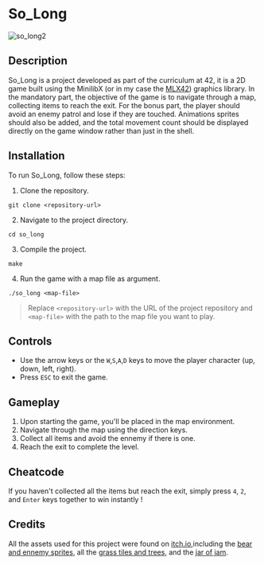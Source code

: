# So_Long

![so_long2](https://github.com/sdemaude/so_long/assets/139372795/e2667dfe-3d9b-4fe8-8511-af369356a0bb)

## Description

So_Long is a project developed as part of the curriculum at 42, it is a 2D game built using the MinilibX (or in my case the [MLX42](https://github.com/codam-coding-college/MLX42)) graphics library. 
In the mandatory part, the objective of the game is to navigate through a map, collecting items to reach the exit. For the bonus part, the player should avoid an enemy patrol and lose if they are touched. Animations sprites should also be added,
and the total movement count should be displayed directly on the game window rather than just in the shell. 

## Installation

To run So_Long, follow these steps:

1. Clone the repository.

`git clone <repository-url>`

2. Navigate to the project directory.

`cd so_long`

3. Compile the project.

`make`

4. Run the game with a map file as argument.

`./so_long <map-file>`

>Replace `<repository-url>` with the URL of the project repository and `<map-file>` with the path to the map file you want to play.

## Controls

- Use the arrow keys or the `W`,`S`,`A`,`D` keys to move the player character (up, down, left, right).
- Press `ESC` to exit the game.

## Gameplay

1. Upon starting the game, you'll be placed in the map environment.
2. Navigate through the map using the direction keys.
3. Collect all items and avoid the ennemy if there is one.
4. Reach the exit to complete the level.

## Cheatcode

If you haven't collected all the items but reach the exit, simply press `4`, `2`, and `Enter` keys together to win instantly !

## Credits

All the assets used for this project were found on [itch.io](https://itch.io/game-assets/free/tag-sprites),including the [bear and ennemy sprites](https://thkaspar.itch.io/tth-animals),
all the [grass tiles and trees](https://cupnooble.itch.io/sprout-lands-asset-pack), and the [jar of jam](https://ghostpixxells.itch.io/pixelfood).

